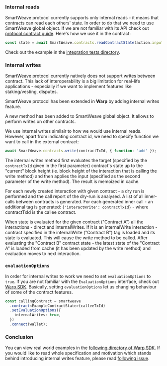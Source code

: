 ### Internal reads

SmartWeave protocol currently supports only internal reads - it means that contracts can read each others' state. In order to do that we need to use SmartWeave global object. If we are not familiar with its API check out [protocol contract guide](https://github.com/ArweaveTeam/SmartWeave/blob/master/CONTRACT-GUIDE.md#smartweave-global-api). Here's how we use it in the contract:

```js
const state = await SmartWeave.contracts.readContractState(action.input.contractId);
```

Check out the example in the [integration tests directory](https://github.com/warp-contracts/warp/blob/main/src/__tests__/integration/data/example-contract.js#L41).

### Internal writes

SmartWeave protocol currently natively does not support writes between contract. This lack of interoperability is a big limitation for real-life applications - especially if we want to implement features like staking/vesting, disputes.

SmartWeave protocol has been extended in **Warp** by adding internal writes feature.

A new method has been added to SmartWeave global object. It allows to perform writes on other contracts.

We use internal writes similair to how we would use internal reads. However, apart from indicating contract id, we need to specify function we want to call in the external contract:

```js
await SmartWeave.contracts.write(contractTxId, { function: 'add' });
```

The internal writes method first evaluates the target (specified by the `contractTxId` given in the first parameter) contract's state up to the "current" block height (ie. block height of the interaction that is calling the write method) and then applies the input (specified as the second parameter of the write method). The result is memoized in cache.

For each newly created interaction with given contract - a dry run is performed and the call report of the dry-run is analysed. A list of all inner-calls between contracts is generated. For each generated inner call - an additional tag is generated: `{'interactWrite': contractTxId}` - where contractTxId is the callee contract.

When state is evaluated for the given contract ("Contract A") all the interactions - direct and internalWrites. If it is an internalWrite interaction - contract specified in the internalWrite ("Contract B") tag is loaded and its state is evaluated. This will cause the write method to be called. After evaluating the "Contract B" contract state - the latest state of the "Contract A" is loaded from cache (it has been updated by the write method) and evaluation moves to next interaction.

### `evaluationOptions`

In order for internal writes to work we need to set `evaluationOptions` to `true`. If you are not familiar with the `EvaluationOptions` interface, check out [Warp SDK](https://github.com/warp-contracts/warp/blob/main/src/core/modules/StateEvaluator.ts#L123). Basically, setting `evaluationOptions` let us changing behaviour of some of the contract features.

```ts
const callingContract = smartweave
  .contract<ExampleContractState>(calleeTxId)
  .setEvaluationOptions({
    internalWrites: true,
  })
  .connect(wallet);
```

### Conclusion

You can view real world examples in the [following directory of Warp SDK](https://github.com/warp-contracts/warp/tree/main/src/__tests__/integration/internal-writes). If you would like to read whole specification and motivation which stands behind introducing internal writes feature, please read [following issue](https://github.com/warp-contracts/warp/issues/37).
